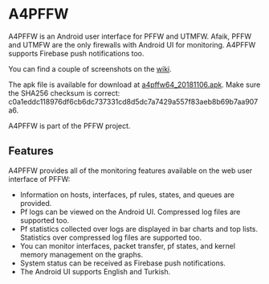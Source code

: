 # A4PFFW

A4PFFW is an Android user interface for PFFW and UTMFW. Afaik, PFFW and UTMFW are the only firewalls with Android UI for monitoring. A4PFFW supports Firebase push notifications too.

You can find a couple of screenshots on the [wiki](https://github.com/sonertari/A4PFFW/wiki).

The apk file is available for download at [a4pffw64\_20181106.apk](https://drive.google.com/file/d/1qLqfSALcAzNFUx5jnYNraJLnH3ZuJVl4/view?usp=sharing). Make sure the SHA256 checksum is correct: c0a1eddc118976df6cb6dc737331cd8d5dc7a7429a557f83aeb8b69b7aa907a6.

A4PFFW is part of the PFFW project.

## Features

A4PFFW provides all of the monitoring features available on the web user interface of PFFW:

- Information on hosts, interfaces, pf rules, states, and queues are provided.
- Pf logs can be viewed on the Android UI. Compressed log files are supported too.
- Pf statistics collected over logs are displayed in bar charts and top lists. Statistics over compressed log files are supported too.
- You can monitor interfaces, packet transfer, pf states, and kernel memory management on the graphs.
- System status can be received as Firebase push notifications.
- The Android UI supports English and Turkish.
